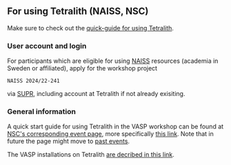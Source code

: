 ## For using Tetralith (NAISS, NSC)

Make sure to check out the [quick-guide for using Tetralith](https://www.nsc.liu.se/support/Events/VASP_workshop_2024/quick_guide/).

### User account and login
For participants which are eligible for using [NAISS](https://www.naiss.se/) resources (academia in Sweden or affiliated), apply for the workshop project

    NAISS 2024/22-241

via [SUPR](https://supr.naiss.se/), including account at Tetralith if not already exisiting.

### General information
A quick start guide for using Tetralith in the VASP workshop can be found at [NSC's corresponding event page](https://www.nsc.liu.se/support/Events/VASP_workshop_2024/), more specifically [this link](https://www.nsc.liu.se/support/Events/VASP_workshop_2024/quick_guide/). Note that in future the page might move to [past events](https://www.nsc.liu.se/support/past-events/).

The VASP installations on Tetralith [are decribed in this link](https://www.nsc.liu.se/software/installed/tetralith/vasp/).
